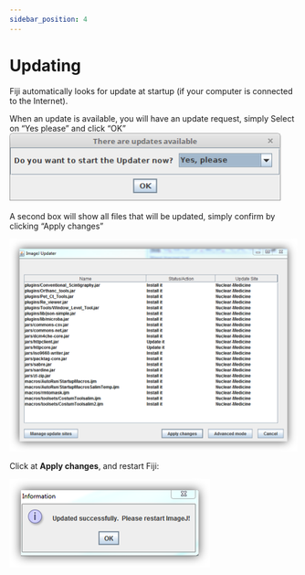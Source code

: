 ```yaml
---
sidebar_position: 4
---
```


# Updating

Fiji automatically looks for update at startup (if your computer is connected to the Internet).

When an update is available, you will have an update request, simply Select
on “Yes please” and click “OK”
![](../../static/img/availableUpdates.png)

A second box will show all files that will be updated, simply confirm by clicking “Apply changes”

![](../../static/img/ImageJUpdater.png)

Click at **Apply changes**, and restart Fiji:

![](../../static/img/updateInformation.png)
